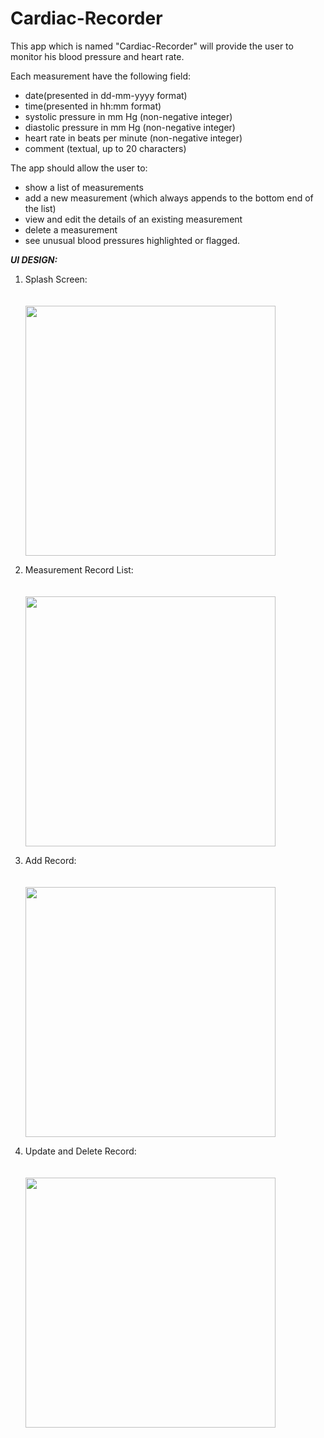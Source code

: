 # Cardiac-Recorder
This app which is named "Cardiac-Recorder" will provide the user to monitor his blood pressure and heart rate.  

Each measurement have the following field:  
- date(presented in dd-mm-yyyy format)
- time(presented in hh:mm format)
- systolic pressure in mm Hg (non-negative integer)
- diastolic pressure in mm Hg (non-negative integer)
- heart rate in beats per minute (non-negative integer)
- comment (textual, up to 20 characters)

The app should allow the user to:
- show a list of measurements
- add a new measurement (which always appends to the bottom end of the list)
- view and edit the details of an existing measurement
- delete a measurement
- see unusual blood pressures highlighted or flagged.




*****UI DESIGN:*****

1. Splash Screen:
<br><br><br><img src="https://user-images.githubusercontent.com/102902991/181458301-71d0a59d-2673-4327-9db5-6b03d5840652.png" width="400">


2. Measurement Record List: 
<br><br><br><img src="https://user-images.githubusercontent.com/102902991/181458934-561b4256-e81e-48b8-bb16-e2f91b87d1e4.png" width="400">

3. Add Record:
<br><br><br><img src="https://user-images.githubusercontent.com/102902991/181459574-7e98e173-0019-404e-9e6e-b31f535fe62f.png" width="400">

4. Update and Delete Record:
<br><br><br><img src="https://user-images.githubusercontent.com/102902991/181459889-d2afd120-e76f-4ab0-a3ce-96a06deb7216.png" width="400">
